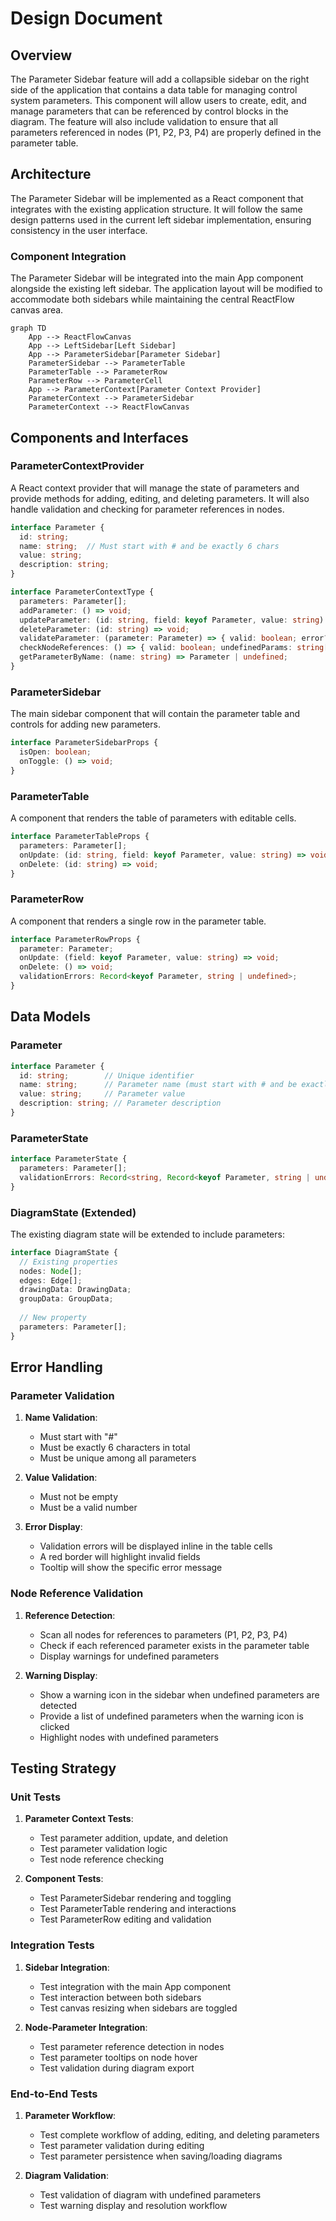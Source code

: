 # Design Document

## Overview

The Parameter Sidebar feature will add a collapsible sidebar on the right side of the application that contains a data table for managing control system parameters. This component will allow users to create, edit, and manage parameters that can be referenced by control blocks in the diagram. The feature will also include validation to ensure that all parameters referenced in nodes (P1, P2, P3, P4) are properly defined in the parameter table.

## Architecture

The Parameter Sidebar will be implemented as a React component that integrates with the existing application structure. It will follow the same design patterns used in the current left sidebar implementation, ensuring consistency in the user interface.

### Component Integration

The Parameter Sidebar will be integrated into the main App component alongside the existing left sidebar. The application layout will be modified to accommodate both sidebars while maintaining the central ReactFlow canvas area.

```mermaid
graph TD
    App --> ReactFlowCanvas
    App --> LeftSidebar[Left Sidebar]
    App --> ParameterSidebar[Parameter Sidebar]
    ParameterSidebar --> ParameterTable
    ParameterTable --> ParameterRow
    ParameterRow --> ParameterCell
    App --> ParameterContext[Parameter Context Provider]
    ParameterContext --> ParameterSidebar
    ParameterContext --> ReactFlowCanvas
```

## Components and Interfaces

### ParameterContextProvider

A React context provider that will manage the state of parameters and provide methods for adding, editing, and deleting parameters. It will also handle validation and checking for parameter references in nodes.

```typescript
interface Parameter {
  id: string;
  name: string;  // Must start with # and be exactly 6 chars
  value: string;
  description: string;
}

interface ParameterContextType {
  parameters: Parameter[];
  addParameter: () => void;
  updateParameter: (id: string, field: keyof Parameter, value: string) => void;
  deleteParameter: (id: string) => void;
  validateParameter: (parameter: Parameter) => { valid: boolean; error?: string };
  checkNodeReferences: () => { valid: boolean; undefinedParams: string[] };
  getParameterByName: (name: string) => Parameter | undefined;
}
```

### ParameterSidebar

The main sidebar component that will contain the parameter table and controls for adding new parameters.

```typescript
interface ParameterSidebarProps {
  isOpen: boolean;
  onToggle: () => void;
}
```

### ParameterTable

A component that renders the table of parameters with editable cells.

```typescript
interface ParameterTableProps {
  parameters: Parameter[];
  onUpdate: (id: string, field: keyof Parameter, value: string) => void;
  onDelete: (id: string) => void;
}
```

### ParameterRow

A component that renders a single row in the parameter table.

```typescript
interface ParameterRowProps {
  parameter: Parameter;
  onUpdate: (field: keyof Parameter, value: string) => void;
  onDelete: () => void;
  validationErrors: Record<keyof Parameter, string | undefined>;
}
```

## Data Models

### Parameter

```typescript
interface Parameter {
  id: string;        // Unique identifier
  name: string;      // Parameter name (must start with # and be exactly 6 chars)
  value: string;     // Parameter value
  description: string; // Parameter description
}
```

### ParameterState

```typescript
interface ParameterState {
  parameters: Parameter[];
  validationErrors: Record<string, Record<keyof Parameter, string | undefined>>;
}
```

### DiagramState (Extended)

The existing diagram state will be extended to include parameters:

```typescript
interface DiagramState {
  // Existing properties
  nodes: Node[];
  edges: Edge[];
  drawingData: DrawingData;
  groupData: GroupData;
  
  // New property
  parameters: Parameter[];
}
```

## Error Handling

### Parameter Validation

1. **Name Validation**:
   - Must start with "#"
   - Must be exactly 6 characters in total
   - Must be unique among all parameters

2. **Value Validation**:
   - Must not be empty
   - Must be a valid number

3. **Error Display**:
   - Validation errors will be displayed inline in the table cells
   - A red border will highlight invalid fields
   - Tooltip will show the specific error message

### Node Reference Validation

1. **Reference Detection**:
   - Scan all nodes for references to parameters (P1, P2, P3, P4)
   - Check if each referenced parameter exists in the parameter table
   - Display warnings for undefined parameters

2. **Warning Display**:
   - Show a warning icon in the sidebar when undefined parameters are detected
   - Provide a list of undefined parameters when the warning icon is clicked
   - Highlight nodes with undefined parameters

## Testing Strategy

### Unit Tests

1. **Parameter Context Tests**:
   - Test parameter addition, update, and deletion
   - Test parameter validation logic
   - Test node reference checking

2. **Component Tests**:
   - Test ParameterSidebar rendering and toggling
   - Test ParameterTable rendering and interactions
   - Test ParameterRow editing and validation

### Integration Tests

1. **Sidebar Integration**:
   - Test integration with the main App component
   - Test interaction between both sidebars
   - Test canvas resizing when sidebars are toggled

2. **Node-Parameter Integration**:
   - Test parameter reference detection in nodes
   - Test parameter tooltips on node hover
   - Test validation during diagram export

### End-to-End Tests

1. **Parameter Workflow**:
   - Test complete workflow of adding, editing, and deleting parameters
   - Test parameter validation during editing
   - Test parameter persistence when saving/loading diagrams

2. **Diagram Validation**:
   - Test validation of diagram with undefined parameters
   - Test warning display and resolution workflow
